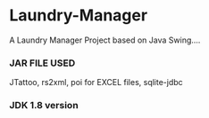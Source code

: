 # Laundry-Manager
A Laundry Manager Project based on Java Swing....


### JAR FILE USED
JTattoo,
rs2xml,
poi for EXCEL files,
sqlite-jdbc

### JDK 1.8 version
